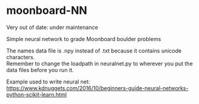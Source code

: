 # moonboard-NN

Very out of date: under maintenance

Simple neural network to grade Moonboard boulder problems

The names data file is .npy instead of .txt because it contains unicode characters.                      
Remember to change the loadpath in neuralnet.py to wherever you put the data files before you run it.

Example used to write neural net: https://www.kdnuggets.com/2016/10/beginners-guide-neural-networks-python-scikit-learn.html
